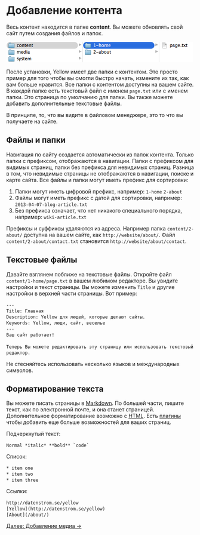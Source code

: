 Добавление контента
==============
Весь контент находится в папке **content**. Вы можете обновлять свой сайт путем создания файлов и папок.

![Screenshot](content-screenshot.png?raw=true)

После установки, Yellow имеет две папки с контентом. Это просто пример для того чтобы вы смогли быстро начать, измените их так, как вам больше нравится. Все папки с контентом доступны на вашем сайте. В каждой папке есть текстовый файл с именем `page.txt` или с именем папки. Это страница по умолчанию для папки. Вы также можете добавить дополнительные текстовые файлы.

В принципе, то, что вы видите в файловом менеджере, это то что вы получаете на сайте.

Файлы и папки
-----------------
Навигация по сайту создается автоматически из папок контента. Только папки с префиксом, отображаются в навигации. Папки с префиксом для видимых страниц, папки без префикса для невидимых страниц. Разница в том, что невидимые страницы не отображаются в навигации, поиске и карте сайта. Все файлы и папки могут иметь префикс для сортировки:

1. Папки могут иметь цифровой префикс, например: `1-home` `2-about`
2. Файлы могут иметь префикс с датой для сортировки, например: `2013-04-07-blog-article.txt`
3. Без префикса означает, что нет никакого специального порядка, например: `wiki-article.txt`

Префиксы и суффиксы удаляются из адреса. Например папка `content/2-about/` доступна на вашем сайте, как `http://website/about/`. Файл `content/2-about/contact.txt` становится `http://website/about/contact`. 

Текстовые файлы
----------
Давайте взглянем поближе на текстовые файлы. Откройте файл `content/1-home/page.txt` в вашем любимом редакторе. Вы увидите настройки и текст страницы. Вы можете изменить `Title` и другие настройки в верхней части страницы. Вот пример:

    ---
    Title: Главная
    Description: Yellow для людей, которые делают сайты.
    Keywords: Yellow, люди, сайт, веселье
    ---
    Ваш сайт работает!
    
    Теперь Вы можете редактировать эту страницу или использовать текстовый редактор.

Не стесняйтесь использовать несколько языков и международных символов.

Форматирование текста
---------------
Вы можете писать страницы в [Markdown](http://ru.wikipedia.org/wiki/Markdown). По большей части, пишите текст, как по электронной почте, и она станет страницей. Дополнительное форматирование возможно с [HTML](http://ru.wikipedia.org/wiki/HTML). Есть [плагины](https://github.com/markseu/yellowcms-extensions/tree/master/plugins) чтобы добавить еще больше возможностей для ваших страниц.

Подчеркнутый текст:

    Normal *italic* **bold** `code`

Список:

    * item one
    * item two
    * item three

Ссылки:

    http://datenstrom.se/yellow
    [Yellow](http://datenstrom.se/yellow)
    [About](/about/)

[Далее: Добавление медиа →](media.md)